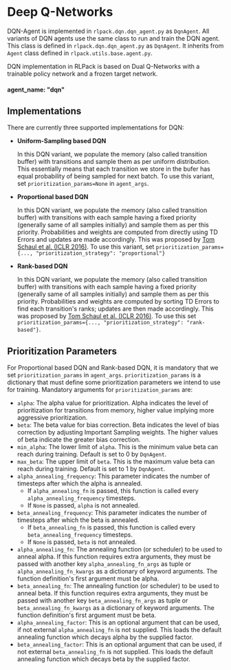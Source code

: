 # Deep Q-Networks
DQN-Agent is implemented in `rlpack.dqn.dqn_agent.py` as `DqnAgent`. All variants of DQN agents use the same class
to run and train the DQN agent. This class is defined in `rlpack.dqn.dqn_agent.py` as `DqnAgent`. It inherits from
`Agent` class defined in `rlpack.utils.base.agent.py`.


DQN implementation in RLPack is based on Dual Q-Networks with a trainable policy network and a frozen target network. 

#### agent_name: "dqn" 

## Implementations
There are currently three supported implementations for DQN: 

-  **Uniform-Sampling based DQN**

    In this DQN variant, we populate the memory (also called transition buffer) with transitions and sample them 
as per uniform distribution. This essentially means that each transition we store in the bufer has equal probability
of being sampled for next batch.
To use this variant, set `prioritization_params=None` in `agent_args`.

- **Proportional based DQN**

    In this DQN variant, we populate the memory (also called transition buffer) with transitions with each sample 
having a fixed priority (generally same of all samples initially) and sample them as per this priority. 
Probabilities and weights are computed from directly using TD Errors and updates are made accordingly. 
This was proposed by [Tom Schaul et al. (ICLR 2016)](https://arxiv.org/pdf/1511.05952.pdf). To use this variant, 
set `prioritization_params={..., "prioritization_strategy": "proportional"}` 

- **Rank-based DQN**

  In this DQN variant, we populate the memory (also called transition buffer) with transitions with each sample
having a fixed priority (generally same of all samples initially) and sample them as per this priority.
Probabilities and weights are computed by sorting TD Errors to find each transition's ranks; updates are then made 
accordingly. This was proposed by [Tom Schaul et al. (ICLR 2016)](https://arxiv.org/pdf/1511.05952.pdf). To use this 
set `prioritization_params={..., "prioritization_strategy": "rank-based"}`.

## Prioritization Parameters

For Proportional based DQN and  Rank-based DQN, it is mandatory that we set `prioritization_params` in `agent_args`.
`prioritization_params` is a dictionary that must define some prioritization parameters we intend to use for training. 
Mandatory arguments for `prioritization_params` are: 
    
- `alpha`: The alpha value for prioritization. Alpha indicates the level of prioritization for transitions from memory, 
higher value implying more aggressive prioritization.
- `beta`: The beta value for bias correction. Beta indicates the level of bias correction by adjusting Important
Sampling weights. The higher values of beta indicate the greater bias correction.
- `min_alpha`: The lower limit of `alpha`. This is the minimum value beta can reach during training. Default is set to 
0 by `DqnAgent`.
- `max_beta`: The upper limit of `beta`. This is the maximum value beta can reach during training. Default is set to 1
by `DqnAgent`.
- `alpha_annealing_frequency`: This parameter indicates the number of timesteps after which the alpha is annealed. 
  - If `alpha_annealing_fn` is passed, this function is called every `alpha_annealing_frequency` timesteps. 
  - If `None` is passed, `alpha` is not annealed.
- `beta_annealing_frequency`: This parameter indicates the number of timesteps after which the beta is annealed.
    - If `beta_annealing_fn` is passed, this function is called every `beta_annealing_frequency` timesteps.
    - If `None` is passed, `beta` is not annealed.
- `alpha_annealing_fn`: The annealing function (or scheduler) to be used to anneal alpha. If this function requires extra
arguments, they must be passed with another key `alpha_annealing_fn_args` as tuple or `alpha_annealing_fn_kwargs` as a 
dictionary of keyword arguments. The function definition's first argument must be alpha. 
- `beta_annealing_fn`: The annealing function (or scheduler) to be used to anneal beta. If this function requires extra
  arguments, they must be passed with another key `beta_annealing_fn_args` as tuple or `beta_annealing_fn_kwargs` as a
  dictionary of keyword arguments. The function definition's first argument must be beta.
- `alpha_annealing_factor`: This is an optional argument that can be used, if not external `alpha_annealing_fn` 
is not supplied. This loads the default annealing function which decays alpha by the supplied factor.
- `beta_annealing_factor`: This is an optional argument that can be used, if not external `beta_annealing_fn`
is not supplied. This loads the default annealing function which decays beta by the supplied factor. 
